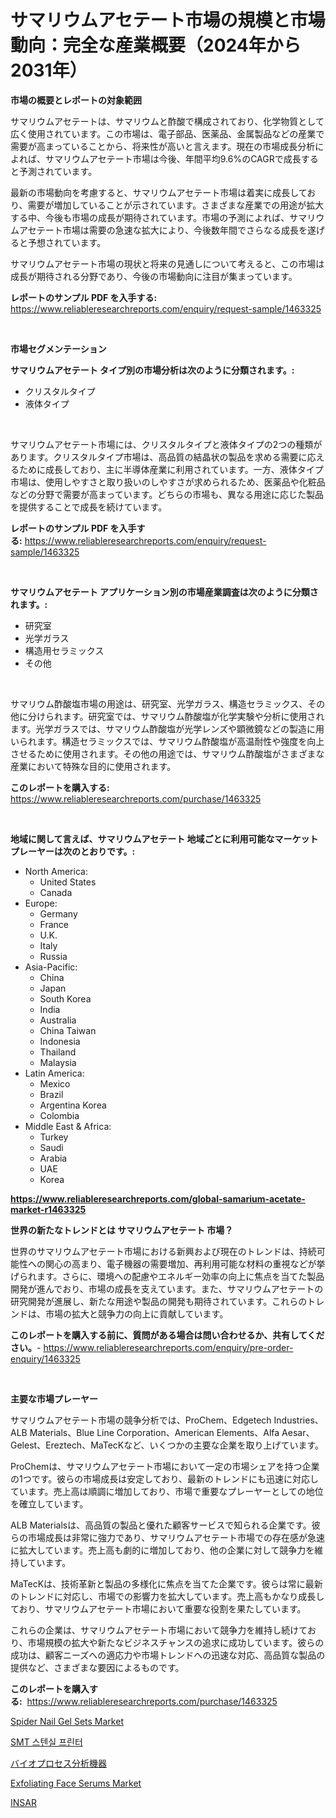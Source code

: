 <p><h1>サマリウムアセテート市場の規模と市場動向：完全な産業概要（2024年から2031年）</h1></p><p><strong>市場の概要とレポートの対象範囲</strong></p>
<p><p>サマリウムアセテートは、サマリウムと酢酸で構成されており、化学物質として広く使用されています。この市場は、電子部品、医薬品、金属製品などの産業で需要が高まっていることから、将来性が高いと言えます。現在の市場成長分析によれば、サマリウムアセテート市場は今後、年間平均9.6%のCAGRで成長すると予測されています。</p><p>最新の市場動向を考慮すると、サマリウムアセテート市場は着実に成長しており、需要が増加していることが示されています。さまざまな産業での用途が拡大する中、今後も市場の成長が期待されています。市場の予測によれば、サマリウムアセテート市場は需要の急速な拡大により、今後数年間でさらなる成長を遂げると予想されています。</p><p>サマリウムアセテート市場の現状と将来の見通しについて考えると、この市場は成長が期待される分野であり、今後の市場動向に注目が集まっています。</p></p>
<p><strong>レポートのサンプル PDF を入手する:</strong> <a href="https://www.reliableresearchreports.com/enquiry/request-sample/1463325">https://www.reliableresearchreports.com/enquiry/request-sample/1463325</a></p>
<p>&nbsp;</p>
<p><strong>市場セグメンテーション</strong></p>
<p><strong>サマリウムアセテート タイプ別の市場分析は次のように分類されます。:</strong></p>
<p><ul><li>クリスタルタイプ</li><li>液体タイプ</li></ul></p>
<p>&nbsp;</p>
<p><p>サマリウムアセテート市場には、クリスタルタイプと液体タイプの2つの種類があります。クリスタルタイプ市場は、高品質の結晶状の製品を求める需要に応えるために成長しており、主に半導体産業に利用されています。一方、液体タイプ市場は、使用しやすさと取り扱いのしやすさが求められるため、医薬品や化粧品などの分野で需要が高まっています。どちらの市場も、異なる用途に応じた製品を提供することで成長を続けています。</p></p>
<p><strong>レポートのサンプル PDF を入手する:</strong>&nbsp;<a href="https://www.reliableresearchreports.com/enquiry/request-sample/1463325">https://www.reliableresearchreports.com/enquiry/request-sample/1463325</a></p>
<p>&nbsp;</p>
<p><strong> サマリウムアセテート アプリケーション別の市場産業調査は次のように分類されます。:</strong></p>
<p><ul><li>研究室</li><li>光学ガラス</li><li>構造用セラミックス</li><li>その他</li></ul></p>
<p>&nbsp;</p>
<p><p>サマリウム酢酸塩市場の用途は、研究室、光学ガラス、構造セラミックス、その他に分けられます。研究室では、サマリウム酢酸塩が化学実験や分析に使用されます。光学ガラスでは、サマリウム酢酸塩が光学レンズや顕微鏡などの製造に用いられます。構造セラミックスでは、サマリウム酢酸塩が高温耐性や強度を向上させるために使用されます。その他の用途では、サマリウム酢酸塩がさまざまな産業において特殊な目的に使用されます。</p></p>
<p><strong>このレポートを購入する:</strong>&nbsp; <a href="https://www.reliableresearchreports.com/purchase/1463325">https://www.reliableresearchreports.com/purchase/1463325</a></p>
<p>&nbsp;</p>
<p><strong>地域に関して言えば、サマリウムアセテート 地域ごとに利用可能なマーケットプレーヤーは次のとおりです。:</strong></p>
<p><ul>
    <li>
        North America:
        <ul>
            <li>United States</li>
            <li>Canada</li>
        </ul>
    </li>
    <li>
        Europe:
        <ul>
            <li>Germany</li>
            <li>France</li>
            <li>U.K.</li>
            <li>Italy</li>
            <li>Russia</li>
        </ul>
    </li>
    <li>
        Asia-Pacific:
        <ul>
            <li>China</li>
            <li>Japan</li>
            <li>South Korea</li>
            <li>India</li>
            <li>Australia</li>
            <li>China Taiwan</li>
            <li>Indonesia</li>
            <li>Thailand</li>
            <li>Malaysia</li>
        </ul>
    </li>
    <li>
        Latin America:
        <ul>
            <li>Mexico</li>
            <li>Brazil</li>
            <li>Argentina Korea</li>
            <li>Colombia</li>
        </ul>
    </li>
    <li>
        Middle East & Africa:
        <ul>
            <li>Turkey</li>
            <li>Saudi</li>
            <li>Arabia</li>
            <li>UAE</li>
            <li>Korea</li>
        </ul>
    </li>
    </ul></p>
<p><strong><a href="https://www.reliableresearchreports.com/global-samarium-acetate-market-r1463325">https://www.reliableresearchreports.com/global-samarium-acetate-market-r1463325</a></strong>&nbsp;</p>
<p><strong>世界の新たなトレンドとは サマリウムアセテート 市場？</strong></p>
<p><p>世界のサマリウムアセテート市場における新興および現在のトレンドは、持続可能性への関心の高まり、電子機器の需要増加、再利用可能な材料の重視などが挙げられます。さらに、環境への配慮やエネルギー効率の向上に焦点を当てた製品開発が進んでおり、市場の成長を支えています。また、サマリウムアセテートの研究開発が進展し、新たな用途や製品の開発も期待されています。これらのトレンドは、市場の拡大と競争力の向上に貢献しています。</p></p>
<p><strong>このレポートを購入する前に、質問がある場合は問い合わせるか、共有してください。</strong>- <a href="https://www.reliableresearchreports.com/enquiry/pre-order-enquiry/1463325">https://www.reliableresearchreports.com/enquiry/pre-order-enquiry/1463325</a></p>
<p>&nbsp;</p>
<p><strong>主要な市場プレーヤー</strong></p>
<p><p>サマリウムアセテート市場の競争分析では、ProChem、Edgetech Industries、ALB Materials、Blue Line Corporation、American Elements、Alfa Aesar、Gelest、Ereztech、MaTecKなど、いくつかの主要な企業を取り上げています。</p><p>ProChemは、サマリウムアセテート市場において一定の市場シェアを持つ企業の1つです。彼らの市場成長は安定しており、最新のトレンドにも迅速に対応しています。売上高は順調に増加しており、市場で重要なプレーヤーとしての地位を確立しています。</p><p>ALB Materialsは、高品質の製品と優れた顧客サービスで知られる企業です。彼らの市場成長は非常に強力であり、サマリウムアセテート市場での存在感が急速に拡大しています。売上高も劇的に増加しており、他の企業に対して競争力を維持しています。</p><p>MaTecKは、技術革新と製品の多様化に焦点を当てた企業です。彼らは常に最新のトレンドに対応し、市場での影響力を拡大しています。売上高もかなり成長しており、サマリウムアセテート市場において重要な役割を果たしています。</p><p>これらの企業は、サマリウムアセテート市場において競争力を維持し続けており、市場規模の拡大や新たなビジネスチャンスの追求に成功しています。彼らの成功は、顧客ニーズへの適応力や市場トレンドへの迅速な対応、高品質な製品の提供など、さまざまな要因によるものです。</p></p>
<p><strong>このレポートを購入する:</strong>&nbsp;&nbsp;<a href="https://www.reliableresearchreports.com/purchase/1463325">https://www.reliableresearchreports.com/purchase/1463325</a></p>
<p><p><a href="https://www.linkedin.com/pulse/decoding-spider-nail-gel-sets-market-metrics-share-e8sqc?trackingId=znNDdIyLLakzQoZUIpFiMw%3D%3D">Spider Nail Gel Sets Market</a></p><p><a href="https://medium.com/@bobbyreitenberg879562023/smt-%EC%8A%A4%ED%85%90%EC%8B%A4-%ED%94%84%EB%A6%B0%ED%84%B0-%EC%8B%9C%EC%9E%A5-%EB%B3%B4%EA%B3%A0%EC%84%9C%EB%8A%94-%EC%9D%B4-%EC%8B%9C%EC%9E%A5%EC%9D%98-%EC%B5%9C%EC%8B%A0-%ED%8A%B8%EB%A0%8C%EB%93%9C%EC%99%80-%EC%84%B1%EC%9E%A5-%EA%B8%B0%ED%9A%8C%EB%A5%BC-%EB%B3%B4%EC%97%AC%EC%A4%8D%EB%8B%88%EB%8B%A4-0aeca8799e54">SMT 스텐실 프린터</a></p><p><a href="https://medium.com/@shawnsmihv6/%E7%94%9F%E4%BD%93%E5%8A%A0%E5%B7%A5%E8%A7%A3%E6%9E%90%E8%A3%85%E7%BD%AE%E5%B8%82%E5%A0%B4-%E5%B8%82%E5%A0%B4%E3%82%B7%E3%82%A7%E3%82%A2-%E5%B8%82%E5%A0%B4%E5%8B%95%E5%90%91-%E3%81%8A%E3%82%88%E3%81%B3%E5%B0%86%E6%9D%A5%E3%81%AE%E6%88%90%E9%95%B7%E3%82%92%E6%8E%A2%E3%82%8B-cb2745b145a3">バイオプロセス分析機器</a></p><p><a href="https://www.linkedin.com/pulse/exfoliating-face-serums-market-analysis-sze-forecasted-1ik9c?trackingId=N95xN7k%2BJZOx8oGg1dhL1w%3D%3D">Exfoliating Face Serums Market</a></p><p><a href="https://medium.com/@sillysally687568/%EC%9D%B8%EC%82%AC%EB%A5%B4-%EC%8B%9C%EC%9E%A5-%EA%B7%9C%EB%AA%A8%EB%8A%94-%EC%84%B8%EA%B3%84-%EC%82%B0%EC%97%85%EC%97%90%EC%84%9C-%EC%B5%9C%EC%83%81%EC%9D%98-%EB%A7%88%EC%BC%80%ED%8C%85-%EC%B1%84%EB%84%90%EC%9D%84-%EB%B3%B4%EC%97%AC%EC%A4%8D%EB%8B%88%EB%8B%A4-fb86f3011a1e">INSAR</a></p></p>